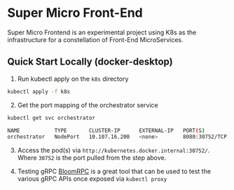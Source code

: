 # Super Micro Front-End

Super Micro Frontend is an experimental project using K8s as the infrastructure for a constellation of Front-End MicroServices.

## Quick Start Locally (docker-desktop)

1. Run kubectl apply on the `k8s` directory

```bash
kubectl apply -f k8s
```

2. Get the port mapping of the orchestrator service

```bash
kubectl get svc orchestrator
```

```bash
NAME           TYPE       CLUSTER-IP      EXTERNAL-IP   PORT(S)          AGE
orchestrator   NodePort   10.107.16.200   <none>        8080:30752/TCP   8m
```

3. Access the pod(s) via `http://kubernetes.docker.internal:30752/`. Where `30752` is the port pulled from the step above.

4. Testing gRPC [BloomRPC](https://github.com/uw-labs/bloomrpc) is a great tool that can be used to test the various gRPC APIs once exposed via `kubectl proxy`
